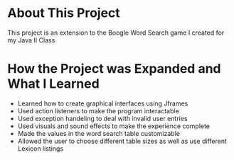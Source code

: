 # About This Project

This project is an extension to the Boogle Word Search game I created for my Java II Class

# How the Project was Expanded and What I Learned

- Learned how to create graphical interfaces using Jframes
- Used action listeners to make the program interactable
- Used exception handeling to deal with invalid user entries
- Used visuals and sound effects to make the experience complete
- Made the values in the word search table customizable
- Allowed the user to choose different table sizes as well as use different Lexicon listings
